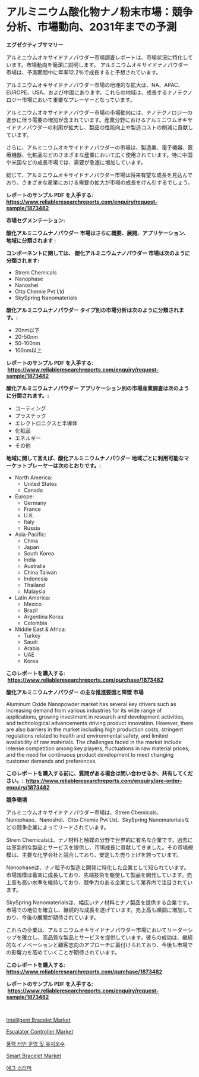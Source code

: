<p><h1>アルミニウム酸化物ナノ粉末市場：競争分析、市場動向、2031年までの予測</h1></p><p><strong>エグゼクティブサマリー</strong></p>
<p><p>アルミニウムオキサイドナノパウダー市場調査レポートは、市場状況に特化しています。市場動向を簡潔に説明します。 アルミニウムオキサイドナノパウダー市場は、予測期間中に年率12.2％で成長すると予想されています。</p><p>アルミニウムオキサイドナノパウダー市場の地理的な拡大は、NA、APAC、EUROPE、USA、および中国にあります。これらの地域は、成長するナノテクノロジー市場において重要なプレーヤーとなっています。</p><p>アルミニウムオキサイドナノパウダー市場の市場動向には、ナノテクノロジーの進歩に伴う需要の増加が含まれています。産業分野におけるアルミニウムオキサイドナノパウダーの利用が拡大し、製品の性能向上や製造コストの削減に貢献しています。</p><p>さらに、アルミニウムオキサイドナノパウダーの市場は、製造業、電子機器、医療機器、化粧品などのさまざまな産業において広く使用されています。特に中国や米国などの成長市場では、需要が急速に増加しています。</p><p>総じて、アルミニウムオキサイドナノパウダー市場は将来有望な成長を見込んでおり、さまざまな産業における需要の拡大が市場の成長をけん引するでしょう。</p></p>
<p><strong>レポートのサンプル PDF を入手する: <a href="https://www.reliableresearchreports.com/enquiry/request-sample/1873482">https://www.reliableresearchreports.com/enquiry/request-sample/1873482</a></strong></p>
<p><strong>市場セグメンテーション:</strong></p>
<p><strong> 酸化アルミニウムナノパウダー 市場はさらに概要、展開、アプリケーション、地域に分類されます :</strong></p>
<p><strong>コンポーネントに関しては、 酸化アルミニウムナノパウダー 市場は次のように分類されます: &nbsp;</strong></p>
<p><ul><li>Strem Chemicals</li><li>Nanophase</li><li>Nanoshel</li><li>Otto Chemie Pvt Ltd</li><li>SkySpring Nanomaterials</li></ul></p>
<p><strong> 酸化アルミニウムナノパウダー タイプ別の市場分析は次のように分類されます。:</strong></p>
<p><ul><li>20nm以下</li><li>20-50nm</li><li>50-100nm</li><li>100nm以上</li></ul></p>
<p><strong>レポートのサンプル PDF を入手する: &nbsp;<a href="https://www.reliableresearchreports.com/enquiry/request-sample/1873482">https://www.reliableresearchreports.com/enquiry/request-sample/1873482</a></strong></p>
<p><strong> 酸化アルミニウムナノパウダー アプリケーション別の市場産業調査は次のように分類されます。:</strong></p>
<p><ul><li>コーティング</li><li>プラスチック</li><li>エレクトロニクスと半導体</li><li>化粧品</li><li>エネルギー</li><li>その他</li></ul></p>
<p><strong>地域に関して言えば、酸化アルミニウムナノパウダー 地域ごとに利用可能なマーケットプレーヤーは次のとおりです。:</strong></p>
<p><ul>
    <li>
        North America:
        <ul>
            <li>United States</li>
            <li>Canada</li>
        </ul>
    </li>
    <li>
        Europe:
        <ul>
            <li>Germany</li>
            <li>France</li>
            <li>U.K.</li>
            <li>Italy</li>
            <li>Russia</li>
        </ul>
    </li>
    <li>
        Asia-Pacific:
        <ul>
            <li>China</li>
            <li>Japan</li>
            <li>South Korea</li>
            <li>India</li>
            <li>Australia</li>
            <li>China Taiwan</li>
            <li>Indonesia</li>
            <li>Thailand</li>
            <li>Malaysia</li>
        </ul>
    </li>
    <li>
        Latin America:
        <ul>
            <li>Mexico</li>
            <li>Brazil</li>
            <li>Argentina Korea</li>
            <li>Colombia</li>
        </ul>
    </li>
    <li>
        Middle East & Africa:
        <ul>
            <li>Turkey</li>
            <li>Saudi</li>
            <li>Arabia</li>
            <li>UAE</li>
            <li>Korea</li>
        </ul>
    </li>
    </ul></p>
<p><strong>このレポートを購入する: &nbsp;<a href="https://www.reliableresearchreports.com/purchase/1873482">https://www.reliableresearchreports.com/purchase/1873482</a></strong></p>
<p><strong>酸化アルミニウムナノパウダー の主な推進要因と障壁 市場</strong></p>
<p><p>Aluminum Oxide Nanopowder market has several key drivers such as increasing demand from various industries for its wide range of applications, growing investment in research and development activities, and technological advancements driving product innovation. However, there are also barriers in the market including high production costs, stringent regulations related to health and environmental safety, and limited availability of raw materials. The challenges faced in the market include intense competition among key players, fluctuations in raw material prices, and the need for continuous product development to meet changing customer demands and preferences.</p></p>
<p><strong>このレポートを購入する前に、質問がある場合は問い合わせるか、共有してください。:&nbsp; <a href="https://www.reliableresearchreports.com/enquiry/pre-order-enquiry/1873482">https://www.reliableresearchreports.com/enquiry/pre-order-enquiry/1873482</a></strong></p>
<p><strong>競争環境</strong></p>
<p><p>アルミニウムオキサイドナノパウダー市場は、Strem Chemicals、Nanophase、Nanoshel、Otto Chemie Pvt Ltd、SkySpring Nanomaterialsなどの競争企業によってリードされています。</p><p>Strem Chemicalsは、ナノ材料と触媒の分野で世界的に有名な企業です。過去には革新的な製品とサービスを提供し、市場成長に貢献してきました。その市場規模は、主要な化学会社と競合しており、安定した売り上げを誇っています。</p><p>Nanophaseは、ナノ粒子の製造と開発に特化した企業として知られています。市場規模は着実に成長しており、先端技術を駆使して製品を開発しています。売上高も高い水準を維持しており、競争力のある企業として業界内で注目されています。</p><p>SkySpring Nanomaterialsは、幅広いナノ材料とナノ製品を提供する企業です。市場での地位を確立し、継続的な成長を遂げています。売上高も順調に増加しており、今後の展開が期待されています。</p><p>これらの企業は、アルミニウムオキサイドナノパウダー市場においてリーダーシップを確立し、高品質な製品とサービスを提供しています。彼らの成功は、継続的なイノベーションと顧客志向のアプローチに裏付けられており、今後も市場での影響力を高めていくことが期待されています。</p></p>
<p><strong>このレポートを購入する: &nbsp; <a href="https://www.reliableresearchreports.com/purchase/1873482">https://www.reliableresearchreports.com/purchase/1873482</a></strong></p>
<p><strong>レポートのサンプル PDF を入手する: &nbsp;<a href="https://www.reliableresearchreports.com/enquiry/request-sample/1873482">https://www.reliableresearchreports.com/enquiry/request-sample/1873482</a></strong><strong></strong></p>
<p>&nbsp;</p>
<p><p><a href="https://github.com/nathandecarvalho/Market-Research-Report-List-2/blob/main/intelligent-bracelet-market.md">Intelligent Bracelet Market</a></p><p><a href="https://issuu.com/reportprime-2/docs/escalator-controller-market-size-2030.pptx">Escalator Controller Market</a></p><p><a href="https://medium.com/@christorpherpfannerstill5436/%ED%92%8D%EB%A0%A5-%ED%84%B0%EB%B9%88-%EC%9A%B4%EC%98%81-%EB%B0%8F-%EC%9C%A0%EC%A7%80%EA%B4%80%EB%A6%AC-%EC%8B%9C%EC%9E%A5-%EA%B7%9C%EB%AA%A8-%EB%B0%8F-%EC%8B%9C%EC%9E%A5-%EB%8F%99%ED%96%A5-%EC%82%B0%EC%97%85-%EC%A0%84%EB%B0%98%EC%A0%81-%EA%B0%9C%EC%9A%94-2024%EB%85%84%EB%B6%80%ED%84%B0-2031%EB%85%84-25d8600edd54">풍력 터빈 운영 및 유지보수</a></p><p><a href="https://github.com/julyju69/Market-Research-Report-List-2/blob/main/smart-bracelet-market.md">Smart Bracelet Market</a></p><p><a href="https://github.com/sougarounis/Market-Research-Report-List-3/blob/main/31189492270.md">에그 스티머</a></p></p>